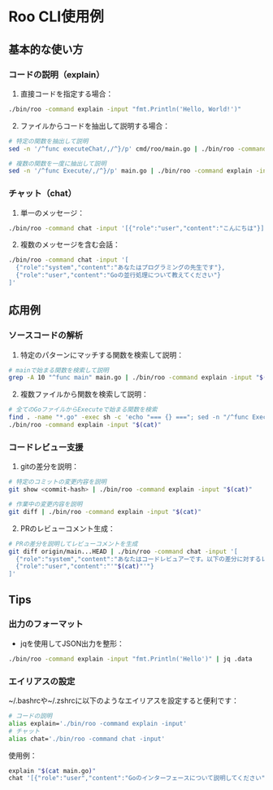 # Roo CLI使用例

## 基本的な使い方

### コードの説明（explain）

1. 直接コードを指定する場合：
```bash
./bin/roo -command explain -input "fmt.Println('Hello, World!')"
```

2. ファイルからコードを抽出して説明する場合：
```bash
# 特定の関数を抽出して説明
sed -n '/^func executeChat/,/^}/p' cmd/roo/main.go | ./bin/roo -command explain -input "$(cat)"

# 複数の関数を一度に抽出して説明
sed -n '/^func Execute/,/^}/p' main.go | ./bin/roo -command explain -input "$(cat)"
```

### チャット（chat）

1. 単一のメッセージ：
```bash
./bin/roo -command chat -input '[{"role":"user","content":"こんにちは"}]'
```

2. 複数のメッセージを含む会話：
```bash
./bin/roo -command chat -input '[
  {"role":"system","content":"あなたはプログラミングの先生です"},
  {"role":"user","content":"Goの並行処理について教えてください"}
]'
```

## 応用例

### ソースコードの解析

1. 特定のパターンにマッチする関数を検索して説明：
```bash
# mainで始まる関数を検索して説明
grep -A 10 "^func main" main.go | ./bin/roo -command explain -input "$(cat)"
```

2. 複数ファイルから関数を検索して説明：
```bash
# 全てのGoファイルからExecuteで始まる関数を検索
find . -name "*.go" -exec sh -c 'echo "=== {} ==="; sed -n "/^func Execute/,/^}/p" {}' \; | \
./bin/roo -command explain -input "$(cat)"
```

### コードレビュー支援

1. gitの差分を説明：
```bash
# 特定のコミットの変更内容を説明
git show <commit-hash> | ./bin/roo -command explain -input "$(cat)"

# 作業中の変更内容を説明
git diff | ./bin/roo -command explain -input "$(cat)"
```

2. PRのレビューコメント生成：
```bash
# PRの差分を説明してレビューコメントを生成
git diff origin/main...HEAD | ./bin/roo -command chat -input '[
  {"role":"system","content":"あなたはコードレビュアーです。以下の差分に対するレビューコメントを生成してください。"},
  {"role":"user","content":"'"$(cat)"'"}
]'
```

## Tips

### 出力のフォーマット

- jqを使用してJSON出力を整形：
```bash
./bin/roo -command explain -input "fmt.Println('Hello')" | jq .data
```

### エイリアスの設定

~/.bashrcや~/.zshrcに以下のようなエイリアスを設定すると便利です：

```bash
# コードの説明
alias explain='./bin/roo -command explain -input'
# チャット
alias chat='./bin/roo -command chat -input'
```

使用例：
```bash
explain "$(cat main.go)"
chat '[{"role":"user","content":"Goのインターフェースについて説明してください"}]'